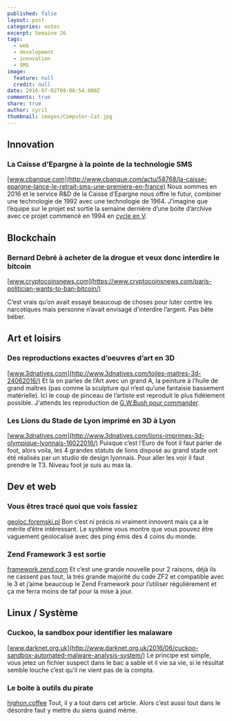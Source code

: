 ```yaml
---
published: false
layout: post
categories: notes
excerpt: Semaine 26
tags:
  - web
  - development
  - innovation
  - SMS
image:
  feature: null
  credit: null
date: 2016-07-02T09:06:54.000Z
comments: true
share: true
author: cyril
thumbnail: images/Computer-Cat.jpg
---
```

## Innovation

### La Caisse d’Epargne à la pointe de la technologie SMS
[www.cbanque.com](http://www.cbanque.com/actu/58768/la-caisse-epargne-lance-le-retrait-sms-une-premiere-en-france)
Nous sommes en 2016 et le service R&D de la Caisse d’Epargne nous offre le futur, combiner une technologie de 1992 avec une technologie de 1964. J’imagine que l’équipe sur le projet est sortie la semaine dernière d’une boite d’archive avec ce projet commencé en 1994 en [cycle en V](https://fr.wikipedia.org/wiki/Cycle_en_V).

## Blockchain

### Bernard Debré à acheter de la drogue et veux donc interdire le bitcoin
[www.cryptocoinsnews.com](https://www.cryptocoinsnews.com/paris-politician-wants-to-ban-bitcoin/)

C’est vrais qu’on avait essayé beaucoup de choses pour luter contre les narcotiques mais personne n’avait envisagé d’interdire l’argent. Pas bête béber.

## Art et loisirs

### Des reproductions exactes d’oeuvres d’art en 3D
[www.3dnatives.com](http://www.3dnatives.com/toiles-maitres-3d-24062016/)
Et la on parles de l’Art avec un grand A, la peinture à l’huile de grand maîtres (pas comme la sculpture qui n’est qu’une fantaisie bassement matérielle). Ici le coup de pinceau de l’artiste est reproduit le plus fidèlement possible. J'attends les reproduction de [G.W.Bush pour commander](http://www.slate.fr/culture/85603/peinture-portraits-chirac-sarkozy-george-w-bush).

### Les Lions du Stade de Lyon imprimé en 3D à Lyon
[www.3dnatives.com](http://www.3dnatives.com/lions-imprimes-3d-olympique-lyonnais-16022016/)
Puisque c’est l’Euro de foot il faut parler de foot, alors voila, les 4 grandes statuts de lions disposé au grand stade ont été réalisés par un studio de design lyonnais. Pour aller les voir il faut prendre le T3. Niveau foot je suis au max la.  

## Dev et web

### Vous êtres tracé quoi que vois fassiez
[geoloc.foremski.pl](http://geoloc.foremski.pl/)
Bon c’est ni précis ni vraiment innovent mais ça a le mérite d’être intéressant. Le système vous montre que vous pouvez être vaguement géolocalisé avec des ping émis des 4 coins du monde.

### Zend Framework 3 est sortie
[framework.zend.com](https://framework.zend.com/blog/2016-06-28-zend-framework-3.html)
Et c’est une grande nouvelle pour 2 raisons, déjà ils ne cassent pas tout, la très grande majorité du code ZF2 et compatible avec le 3 et j’aime beaucoup le Zend Framework pour l’utiliser régulièrement et ça me ferra moins de taf pour la mise à jour.

## Linux / Système

### Cuckoo, la sandbox pour identifier les malaware
[www.darknet.org.uk](http://www.darknet.org.uk/2016/06/cuckoo-sandbox-automated-malware-analysis-system/)
Le principe est simple, vous jetez un fichier suspect dans le bac a sable et il vie sa vie, si le résultat semble louche c’est qu’il ne vient pas de la compta.

### Le boite à outils du pirate
[highon.coffee](https://highon.coffee/blog/penetration-testing-tools-cheat-sheet/)
Tout, il y a tout dans cet article. Alors c’est aussi tout dans le désordre faut y mettre du siens quand même.
